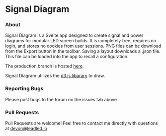# Signal Diagram

### About

Signal Diagram is a Svelte app designed to create signal and power diagrams for modular LED screen builds. It is completely free, requires no login, and stores no cookies from user sessions. PNG files can be download from the Export button in the toolbar. Saving a layout downloads a .json file. This file can be loaded into the app to recall a configuration.

The production branch is hosted [here](https://www.signaldiagram.com).

Signal Diagram utilizes the [d3.js libarary](https://d3js.org/) to draw. 

### Reporting Bugs

Please post bugs to the forum on the issues tab above

### Pull Requests

Pull Requests are welcome! Feel free to contact me directly with questions at devon@leadled.io
